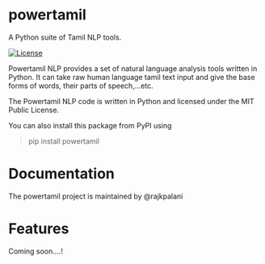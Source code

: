 # powertamil
A Python suite of Tamil NLP tools.

[![License](https://img.shields.io/:license-mit-blue.svg)](./LICENSE.md)

Powertamil NLP provides a set of natural language analysis tools written in Python. It can take raw human language tamil text input and give the base forms of words, their parts of speech,...etc.


The Powertamil NLP code is written in Python and licensed under the MIT Public License.


You can also install this package from PyPI using 
>pip install powertamil

# Documentation

The powertamil project is maintained by @rajkpalani 

# Features

Coming soon....!



